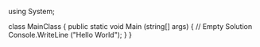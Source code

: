using System;

class MainClass { public static void Main (string[] args) { // Empty Solution Console.WriteLine ("Hello World"); } }
